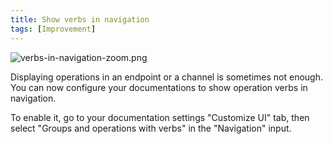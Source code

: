 ```yaml
---
title: Show verbs in navigation
tags: [Improvement]
---
```


![verbs-in-navigation-zoom.png](/images/updates/verbs-in-nav.png)

Displaying operations in an endpoint or a channel is sometimes not enough. 
You can now configure your documentations to show operation verbs in navigation.

To enable it, go to your documentation settings "Customize UI" tab, then select "Groups and operations with verbs" in the "Navigation" input.
